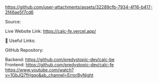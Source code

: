 
https://github.com/user-attachments/assets/32289cfb-7934-4f16-b417-2f46ae5f7cd6

Source:

Live Website Link: https://calc-fe.vercel.app/

🔗 Useful Links:

GitHub Repository:

Backend: https://github.com/predystopic-dev/calc-be
<br/>
Frontend: https://github.com/predystopic-dev/calc-fe
<br/>
https://www.youtube.com/watch?v=1GbJQ7fHgqo&ab_channel=ErrorByNight
